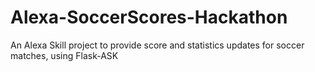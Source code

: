# Alexa-SoccerScores-Hackathon
An Alexa Skill project to provide score and statistics updates for soccer matches, using Flask-ASK
